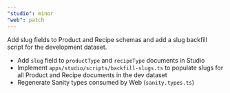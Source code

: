 ```yaml
---
"studio": minor
"web": patch
---
```


Add slug fields to Product and Recipe schemas and add a slug backfill script for the development dataset.

- Add `slug` field to `productType` and `recipeType` documents in Studio
- Implement `apps/studio/scripts/backfill-slugs.ts` to populate slugs for all Product and Recipe documents in the dev dataset
- Regenerate Sanity types consumed by Web (`sanity.types.ts`)
